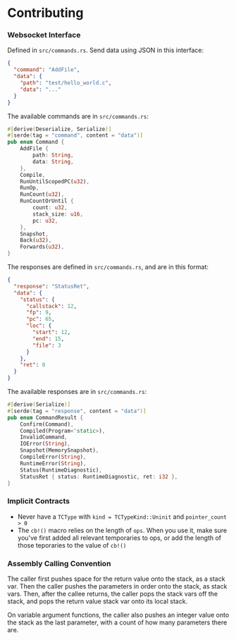# Contributing

### Websocket Interface
Defined in `src/commands.rs`. Send data using JSON in this interface:

```json
{
  "command": "AddFile",
  "data": {
    "path": "test/hello_world.c",
    "data": "..."
  }
}
```

The available commands are in `src/commands.rs`:

```rust
#[derive(Deserialize, Serialize)]
#[serde(tag = "command", content = "data")]
pub enum Command {
    AddFile {
        path: String,
        data: String,
    },
    Compile,
    RunUntilScopedPC(u32),
    RunOp,
    RunCount(u32),
    RunCountOrUntil {
        count: u32,
        stack_size: u16,
        pc: u32,
    },
    Snapshot,
    Back(u32),
    Forwards(u32),
}

```

The responses are defined in `src/commands.rs`, and are in this format:

```json
{
  "response": "StatusRet",
  "data": {
    "status": {
      "callstack": 12,
      "fp": 9,
      "pc": 65,
      "loc": {
        "start": 12,
        "end": 15,
        "file": 3
      }
    },
    "ret": 0
  }
}
```

The available responses are in `src/commands.rs`:

```rust
#[derive(Serialize)]
#[serde(tag = "response", content = "data")]
pub enum CommandResult {
    Confirm(Command),
    Compiled(Program<'static>),
    InvalidCommand,
    IOError(String),
    Snapshot(MemorySnapshot),
    CompileError(String),
    RuntimeError(String),
    Status(RuntimeDiagnostic),
    StatusRet { status: RuntimeDiagnostic, ret: i32 },
}

```


### Implicit Contracts
- Never have a `TCType` with `kind = TCTypeKind::Uninit` and `pointer_count > 0`
- The `cb!()` macro relies on the length of `ops`. When you use it, make sure you've
  first added all relevant temporaries to ops, or add the length of those teporaries
  to the value of `cb!()`

### Assembly Calling Convention
The caller first pushes space for the return value onto the stack, as a stack var.
Then the caller pushes the parameters in order onto the stack, as stack vars. Then,
after the callee returns, the caller pops the stack vars off the stack, and pops
the return value stack var onto its local stack.

On variable argument functions, the caller also pushes an integer value onto the stack
as the last parameter, with a count of how many parameters there are.
